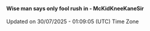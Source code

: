 #### Wise man says only fool rush in - McKidKneeKaneSir
Updated on 30/07/2025 - 01:09:05 (UTC) Time Zone
